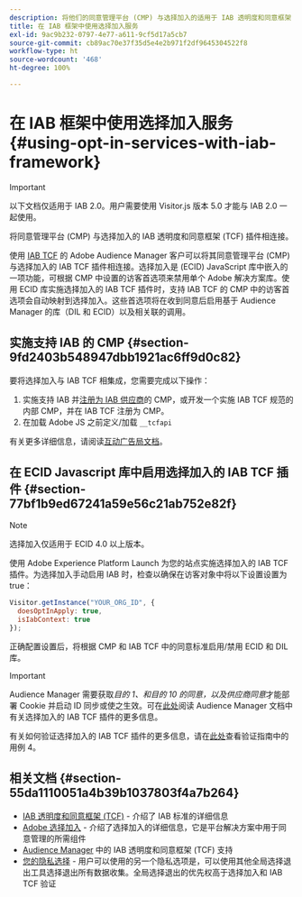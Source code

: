 ```yaml
---
description: 将他们的同意管理平台 (CMP) 与选择加入的适用于 IAB 透明度和同意框架 (TCF) 的 Audience Manager 插件连接起来。
title: 在 IAB 框架中使用选择加入服务
exl-id: 9ac9b232-0797-4e77-a611-9cf5d17a5cb7
source-git-commit: cb89ac70e37f35d5e4e2b971f2df9645304522f8
workflow-type: ht
source-wordcount: '468'
ht-degree: 100%

---
```


# 在 IAB 框架中使用选择加入服务{#using-opt-in-services-with-iab-framework}

>[!IMPORTANT]
>
>以下文档仅适用于 IAB 2.0。用户需要使用 Visitor.js 版本 5.0 才能与 IAB 2.0 一起使用。

将同意管理平台 (CMP) 与选择加入的 IAB 透明度和同意框架 (TCF) 插件相连接。

使用 [IAB TCF](https://iabtechlab.com/standards/gdpr-transparency-and-consent-framework/) 的 Adobe Audience Manager 客户可以将其同意管理平台 (CMP) 与选择加入的 IAB TCF 插件相连接。选择加入是 (ECID) JavaScript 库中嵌入的一项功能，可根据 CMP 中设置的访客首选项来禁用单个 Adobe 解决方案库。使用 ECID 库实施选择加入的 IAB TCF 插件时，支持 IAB TCF 的 CMP 中的访客首选项会自动映射到选择加入。这些首选项将在收到同意后启用基于 Audience Manager 的库（DIL 和 ECID）以及相关联的调用。

## 实施支持 IAB 的 CMP {#section-9fd2403b548947dbb1921ac6ff9d0c82}

要将选择加入与 IAB TCF 相集成，您需要完成以下操作：

1. 实施支持 IAB 并[注册为 IAB 供应商](https://vendorlist.consensu.org/vendorlist.json)的 CMP，或开发一个实施 IAB TCF 规范的内部 CMP，并在 IAB TCF 注册为 CMP。
1. 在加载 Adobe JS 之前定义/加载 `__tcfapi`

有关更多详细信息，请阅读[互动广告局文档](https://github.com/InteractiveAdvertisingBureau/GDPR-Transparency-and-Consent-Framework/blob/master/TCFv2/TCF-Implementation-Guidelines.md)。

## 在 ECID Javascript 库中启用选择加入的 IAB TCF 插件 {#section-77bf1b9ed67241a59e56c21ab752e82f}

>[!NOTE]
>
>选择加入仅适用于 ECID 4.0 以上版本。

使用 Adobe Experience Platform Launch 为您的站点实施选择加入的 IAB TCF 插件。为选择加入手动启用 IAB 时，检查以确保在访客对象中将以下设置设置为 true：

```javascript
Visitor.getInstance("YOUR_ORG_ID", {  
  doesOptInApply: true,
  isIabContext: true
});
```

正确配置设置后，将根据 CMP 和 IAB TCF 中的同意标准启用/禁用 ECID 和 DIL 库。

>[!IMPORTANT]
>
>Audience Manager 需要获取&#x200B;*目的 1、和目的 10 的同意，以及供应商同意*&#x200B;才能部署 Cookie 并启动 ID 同步或使之生效。可在[此处](https://docs.adobe.com/help/zh-Hans/audience-manager/user-guide/overview/gdpr/aam-iab-plugin.html)阅读 Audience Manager 文档中有关选择加入的 IAB TCF 插件的更多信息。

有关如何验证选择加入的 IAB TCF 插件的更多信息，请在[此处](../../implementation-guides/opt-in-service/testing-optin-and-iab-plugin.md#section-ca5c6f92fbdf4fd29b4acb6b644efbd0)查看验证指南中的用例 4。

## 相关文档 {#section-55da1110051a4b39b1037803f4a7b264}

* [IAB 透明度和同意框架 (TCF)](https://iabtechlab.com/standards/gdpr-transparency-and-consent-framework/) - 介绍了 IAB 标准的详细信息
* [Adobe 选择加入](../../implementation-guides/opt-in-service/optin-overview.md#concept-f9b5db0d27a245fbadd3e19162319360) - 介绍了选择加入的详细信息，它是平台解决方案中用于同意管理的所需组件
* [Audience Manager](https://experienceleague.adobe.com/docs/audience-manager/user-guide/overview/data-privacy/consent-management/aam-iab-plugin.html?lang=zh-Hans) 中的 IAB 透明度和同意框架 (TCF) 支持
* [您的隐私选择](https://www.adobe.com/cn/privacy/opt-out.html#customeruse) - 用户可以使用的另一个隐私选项是，可以使用其他全局选择退出工具选择退出所有数据收集。全局选择退出的优先权高于选择加入和 IAB TCF 验证

